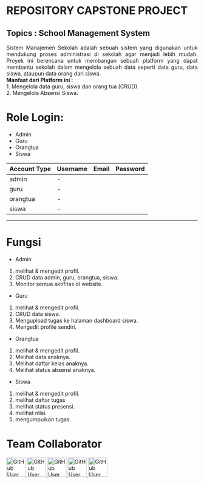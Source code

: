 # REPOSITORY CAPSTONE PROJECT

<h2>Topics : School Management System </h2>
<div align="justify">
  Sistem Manajemen Sekolah adalah sebuah sistem yang digunakan untuk mendukung proses administrasi di sekolah agar menjadi lebih mudah. Proyek ini berencana untuk membangun sebuah platform yang dapat membantu 
  sekolah dalam mengelola sebuah data seperti data guru, data siswa, ataupun data orang dari siswa.<br>
  <b>Manfaat dari Platform ini :</b>
  <br>
  1. Mengelola data guru, siswa dan orang tua (CRUD)
  <br>
  2. Mengelola Absensi Siswa.
</div>

# Role Login:

-   Admin
-   Guru
-   Orangtua
-   Siswa

| Account Type | Username | Email | Password |
| ------------ | -------- | ----- | -------- |
| admin        | -        |       |          |
| guru         | -        |       |          |
| orangtua     | -        |       |          |
| siswa        | -        |       |          |

---

# Fungsi

-   Admin

1. melihat & mengedit profil.
2. CRUD data admin, guru, orangtua, siswa.
3. Monitor semua aktifitas di website.

-   Guru

1. melihat & mengedit profil.
2. CRUD data siswa.
3. Mengupload tugas ke halaman dashboard siswa.
4. Mengedit profile sendiri.

-   Orangtua

1. melihat & mengedit profil.
2. Melihat data anaknya.
3. Melihat daftar kelas anaknya.
4. Melihat status absensi anaknya.

-   Siswa

1. melihat & mengedit profil.
2. melihat daftar tugas
3. melihat status presensi.
4. melihat nilai.
5. mengumpulkan tugas.

# Team Collaborator

<div>
  <td align="center" valign="top" width="14.28%">
  <a href="https://github.com/ricisdn">
    <img src="https://avatars.githubusercontent.com/ricisdn" width="50px;" alt="GitHub User Avatar"/>
  </a>
</td>
<td align="center" valign="top" width="14.28%">
  <a href="https://github.com/muhamadfahrii">
    <img src="https://avatars.githubusercontent.com/muhamadfahrii" width="50px;" alt="GitHub User Avatar"/>
  </a>
</td>
<td align="center" valign="top" width="14.28%">
  <a href="https://github.com/barizaarfadillah">
    <img src="https://avatars.githubusercontent.com/barizaarfadillah" width="50px;" alt="GitHub User Avatar"/>
  </a>
</td>
<td align="center" valign="top" width="14.28%">
  <a href="https://github.com/wilniky">
    <img src="https://avatars.githubusercontent.com/wilniky" width="50px;" alt="GitHub User Avatar"/>
  </a>
</td>
<td align="center" valign="top" width="14.28%">
  <a href="https://github.com/SerlyMellina">
    <img src="https://avatars.githubusercontent.com/SerlyMellina" width="50px;" alt="GitHub User Avatar"/>
  </a>
</td>
</div>
